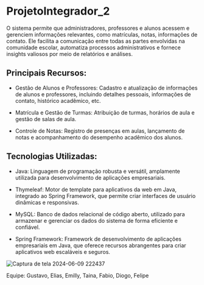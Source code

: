 # ProjetoIntegrador_2

O sistema permite que administradores, professores e alunos acessem e gerenciem informações relevantes, como matrículas, notas, informações de contato. Ele facilita a comunicação entre todas as partes envolvidas na comunidade escolar, automatiza processos administrativos e fornece insights valiosos por meio de relatórios e análises.


## Principais Recursos:

- Gestão de Alunos e Professores: Cadastro e atualização de informações de alunos e professores, incluindo detalhes pessoais, informações de contato, histórico acadêmico, etc.

- Matrícula e Gestão de Turmas: Atribuição de turmas, horários de aula e gestão de salas de aula.

- Controle de Notas: Registro de presenças em aulas, lançamento de notas e acompanhamento do desempenho acadêmico dos alunos.

## Tecnologias Utilizadas:

- Java: Linguagem de programação robusta e versátil, amplamente utilizada para desenvolvimento de aplicações empresariais.

- Thymeleaf: Motor de template para aplicativos da web em Java, integrado ao Spring Framework, que permite criar interfaces de usuário dinâmicas e responsivas.

- MySQL: Banco de dados relacional de código aberto, utilizado para armazenar e gerenciar os dados do sistema de forma eficiente e confiável.

- Spring Framework: Framework de desenvolvimento de aplicações empresariais em Java, que oferece recursos abrangentes para criar aplicativos web escaláveis e seguros.


![Captura de tela 2024-06-09 222437](https://github.com/EliasBRodrigues/ProjetoIntegrador_2/assets/112342764/435d5127-a397-4d05-a88d-5ef09305da9f)


Equipe: Gustavo, Elias, Emilly, Taina, Fabio, Diogo, Felipe
